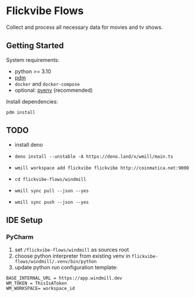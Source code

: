 # Flickvibe Flows

Collect and process all necessary data for movies and tv shows.

## Getting Started

System requirements:
* python >= 3.10
* [pdm](https://pdm.fming.dev/)
* `docker` and `docker-compose`
* optional: [pyenv](https://github.com/pyenv/pyenv) (recommended)

Install dependencies:
```
pdm install
```

## TODO
* install deno
* `deno install --unstable -A https://deno.land/x/wmill/main.ts`

* `wmill workspace add flickvibe flickvibe http://coinmatica.net:9000`
* `cd flickvibe-flows/windmill`
* `wmill sync pull --json --yes`

* `wmill sync push --json --yes`

## IDE Setup

### PyCharm

1. set `/flickvibe-flows/windmill` as sources root
2. choose python interpreter from existing venv in `flickvibe-flows/windmill/.venv/bin/python`
3. update python run configuration template:

```
BASE_INTERNAL_URL = https://app.windmill.dev
WM_TOKEN = ThisIsAToken
WM_WORKSPACE= workspace_id
```